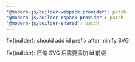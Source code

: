 ```yaml
---
'@modern-js/builder-webpack-provider': patch
'@modern-js/builder-rspack-provider': patch
'@modern-js/builder-shared': patch
---
```


fix(builder): should add id prefix after minify SVG

fix(builder): 压缩 SVG 后需要添加 id 前缀
